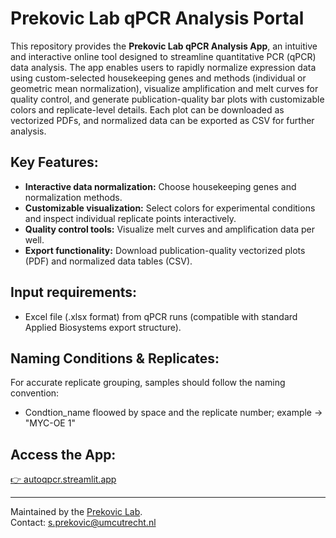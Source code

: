 # Prekovic Lab qPCR Analysis Portal

This repository provides the **Prekovic Lab qPCR Analysis App**, an intuitive and interactive online tool designed to streamline quantitative PCR (qPCR) data analysis. The app enables users to rapidly normalize expression data using custom-selected housekeeping genes and methods (individual or geometric mean normalization), visualize amplification and melt curves for quality control, and generate publication-quality bar plots with customizable colors and replicate-level details. Each plot can be downloaded as vectorized PDFs, and normalized data can be exported as CSV for further analysis.

## Key Features:
- **Interactive data normalization:** Choose housekeeping genes and normalization methods.
- **Customizable visualization:** Select colors for experimental conditions and inspect individual replicate points interactively.
- **Quality control tools:** Visualize melt curves and amplification data per well.
- **Export functionality:** Download publication-quality vectorized plots (PDF) and normalized data tables (CSV).

## Input requirements:
- Excel file (.xlsx format) from qPCR runs (compatible with standard Applied Biosystems export structure).

## Naming Conditions & Replicates:
For accurate replicate grouping, samples should follow the naming convention:

- Condtion_name floowed by space and the replicate number; example -> "MYC-OE 1"

## Access the App:
[👉 autoqpcr.streamlit.app](https://autoqpcr.streamlit.app/)

---
Maintained by the [Prekovic Lab](https://www.prekovic-lab.org).  
Contact: [s.prekovic@umcutrecht.nl](mailto:s.prekovic@umcutrecht.nl)
